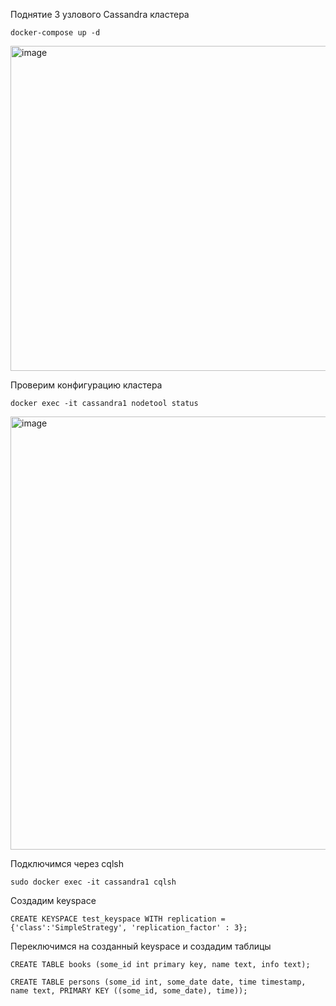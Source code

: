 Поднятие 3 узлового Cassandra кластера
```
docker-compose up -d
```
<img width="520" alt="image" src="https://github.com/user-attachments/assets/5495e457-229f-45f3-ac0c-7d9949b082be">

Проверим конфигурацию кластера
```
docker exec -it cassandra1 nodetool status
```

<img width="693" alt="image" src="https://github.com/user-attachments/assets/f1ffbcfa-afe5-478e-9b7e-836e3424d36b">

Подключимся через cqlsh

```
sudo docker exec -it cassandra1 cqlsh
```

Создадим keyspace 

```
CREATE KEYSPACE test_keyspace WITH replication = {'class':'SimpleStrategy', 'replication_factor' : 3};
```

Переключимся на созданный keyspace и создадим таблицы

```
CREATE TABLE books (some_id int primary key, name text, info text);

CREATE TABLE persons (some_id int, some_date date, time timestamp, name text, PRIMARY KEY ((some_id, some_date), time));
```


